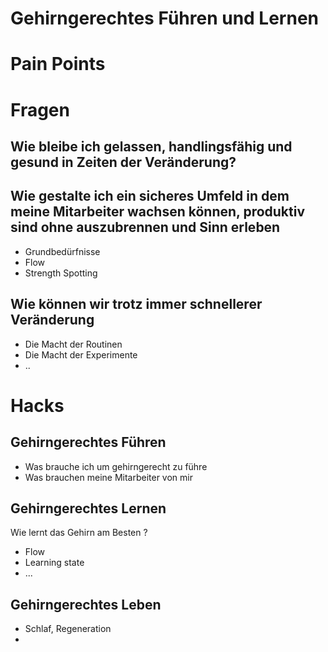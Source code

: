 # Gehirngerechtes Führen und Lernen

# Pain Points
# Fragen
## Wie bleibe ich gelassen, handlingsfähig und gesund in Zeiten der Veränderung?
## Wie gestalte ich ein sicheres Umfeld in dem meine Mitarbeiter wachsen können, produktiv sind ohne auszubrennen und Sinn erleben
- Grundbedürfnisse
- Flow
- Strength Spotting

## Wie können wir trotz immer schnellerer Veränderung 
- Die Macht der Routinen
- Die Macht der Experimente
- ..

# Hacks
## Gehirngerechtes Führen
- Was brauche ich um gehirngerecht zu führe 
- Was brauchen meine Mitarbeiter von mir

## Gehirngerechtes Lernen
Wie lernt das Gehirn am Besten ?
- Flow
- Learning state
- ...
## Gehirngerechtes Leben
- Schlaf, Regeneration
- 

